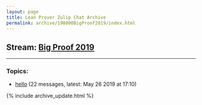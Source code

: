 ```yaml
---
layout: page
title: Lean Prover Zulip Chat Archive
permalink: archive/198800BigProof2019/index.html
---
```


## Stream: [Big Proof 2019](https://leanprover-community.github.io/archive/198800BigProof2019/index.html)

---

### Topics:

* [hello](47413hello.html) (22 messages, latest: May 26 2019 at 17:10)


{% include archive_update.html %}